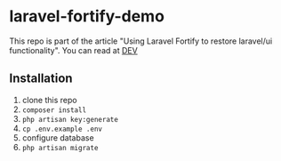 # laravel-fortify-demo

This repo is part of the article "Using Laravel Fortify to restore laravel/ui functionality".
You can read at [DEV](https://dev.to/skydiver/using-laravel-fortify-to-restore-laravel-ui-functionality-7dc)

## Installation
1. clone this repo
2. `composer install`
3. `php artisan key:generate`
4. `cp .env.example .env`
5. configure database
6. `php artisan migrate`